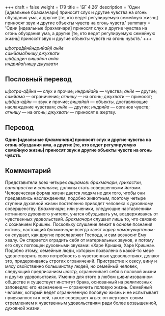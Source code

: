 +++
draft = false
weight = 179
title = 'БГ 4.26'
description = 'Одни [идеальные брахмачари] приносят слух и другие чувства на огонь обуздания ума, а другие [те, кто ведет регулируемую семейную жизнь] приносят звук и другие объекты чувств на огонь чувств.'
summary = 'Одни [идеальные брахмачари] приносят слух и другие чувства на огонь обуздания ума, а другие [те, кто ведет регулируемую семейную жизнь] приносят звук и другие объекты чувств на огонь чувств.'
+++

_ш́ротра̄дӣнӣндрийа̄н̣й анйе  
сам̇йама̄гнишу джухвати  
ш́абда̄дӣн вишайа̄н анйа  
индрийа̄гнишу джухвати_

## Пословный перевод

_ш́ротра_\-_а̄дӣни_ — слух и прочие; _индрийа̄н̣и_ — чувства; _анйе_ — другие; _сам̇йама_ — ограничения; _агнишу_ — на огонь; _джухвати_ — приносят; _ш́абда_\-_а̄дӣн_ — звук и прочие; _вишайа̄н_ — объекты, доставляющие наслаждение чувствам; _анйе_ — другие; _индрийа_ — органов чувств; _агнишу_ — на огонь; _джухвати_ — приносят в жертву.

## Перевод

**Одни \[идеальные _брахмачари_\] приносят слух и другие чувства на огонь обуздания ума, а другие \[те, кто ведет регулируемую семейную жизнь\] приносят звук и другие объекты чувств на огонь чувств.**

## Комментарий

Представители всех четырех _ашрамов: брахмачари, грихастхи, ванапрастхи_ и _санньяси,_ должны стать совершенными _йогами._ Человеческая форма жизни дается людям не для того, чтобы они предавались наслаждениям, подобно животным, поэтому четыре ступени духовной жизни постепенно приводят человека к духовному совершенству. _Брахмачари,_ или ученики, следующие наставлениям истинного духовного учителя, учатся обуздывать ум, воздерживаясь от чувственных удовольствий. _Брахмачари_ слушает лишь то, что связано с сознанием Кришны. Поскольку слушание лежит в основе познания истины, настоящий _брахмачари_ всегда занят _харер на̄ма̄нукӣртанам:_ он слушает, как другие прославляют Господа, и сам возносит Ему хвалу. Он старается оградить себя от материальных звуков, и потому его слух поглощен духовными звуками: «Харе Кришна, Харе Кришна». Подобно этому, семейные люди, которым позволено в какой-то мере удовлетворять свою потребность в чувственных удовольствиях, делают это, придерживаясь строгих ограничений. Пристрастие к сексу, вину и мясу свойственно большинству людей, но семейный человек, следующий предписаниям _шастр,_ ограничивает себя в половой жизни и других удовольствиях. Именно для этого в любом цивилизованном обществе и существует институт брака, основанный на религиозных заповедях: его назначение — ограничить половую жизнь. Семейный человек, который ведет ограниченную половую жизнь и не испытывает привязанности к ней, также совершает _ягью:_ он жертвует своим стремлением к чувственным удовольствиям ради более возвышенной, духовной жизни.
